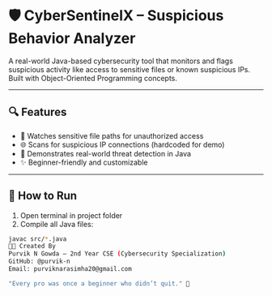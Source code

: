 # 🛡️ CyberSentinelX – Suspicious Behavior Analyzer

A real-world Java-based cybersecurity tool that monitors and flags suspicious activity like access to sensitive files or known suspicious IPs. Built with Object-Oriented Programming concepts.

---

## 🔍 Features
- 📂 Watches sensitive file paths for unauthorized access
- 🌐 Scans for suspicious IP connections (hardcoded for demo)
- 🧠 Demonstrates real-world threat detection in Java
- ✨ Beginner-friendly and customizable

---

## 🚀 How to Run

1. Open terminal in project folder  
2. Compile all Java files:

```bash
javac src/*.java
👨‍💻 Created By
Purvik N Gowda – 2nd Year CSE (Cybersecurity Specialization)
GitHub: @purvik-n
Email: purviknarasimha20@gmail.com

"Every pro was once a beginner who didn’t quit." 💪
